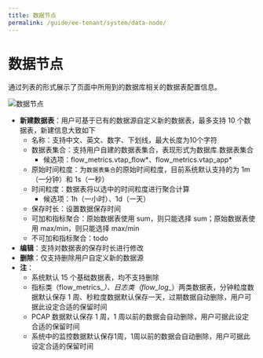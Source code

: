 ```yaml
---
title: 数据节点
permalink: /guide/ee-tenant/system/data-node/
---
```


# 数据节点

通过列表的形式展示了页面中所用到的数据库相关的数据表配置信息。

![数据节点](https://yunshan-guangzhou.oss-cn-beijing.aliyuncs.com/pub/pic/202406206673ddda82472.png)

- **新建数据表**：用户可基于已有的数据源自定义新的数据表，最多支持 10 个数据表，新建信息大致如下
  - 名称：支持中文、英文、数字、下划线，最大长度为10个字符
  - 数据表集合：支持用户自建的数据表集合，表现形式为数据库.数据表集合
    - 候选项：flow_metrics.vtap_flow*、flow_metrics.vtap_app*
  - 原始时间粒度：为`数据表集合`的原始时间粒度，目前系统默认支持的为 1m（一分钟）和 1s（一秒）
  - 时间粒度：数据表将以选中的时间粒度进行聚合计算
    - 候选项：1h（一小时）、1d（一天）
  - 保存时长：设置数据保存时间
  - 可加和指标聚合：原始数据表使用 sum，则只能选择 sum；原始数据表使用 max/min，则只能选择 max/min
  - 不可加和指标聚合：todo
- **编辑**：支持对数据表的保存时长进行修改
- **删除**：仅支持删除用户自定义新的数据源
- **注**：
  - 系统默认 15 个基础数据表，均不支持删除
  - 指标类（flow_metrics_*）、日志类（flow_log_*）两类数据表，分钟粒度数据默认保存 1 周、秒粒度数据默认保存一天，过期数据自动删除，用户可据此设定合适的保留时间
  - PCAP 数据默认保存 1 周，1 周以前的数据会自动删除，用户可据此设定合适的保留时间
  - 系统中的监控数据默认保存1周，1周以前的数据会自动删除，用户可据此设定合适的保留时间



